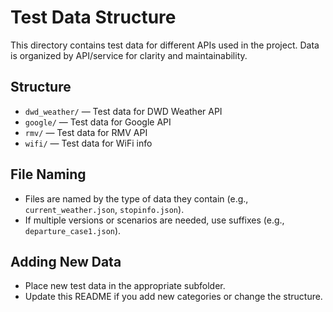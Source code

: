 # Test Data Structure

This directory contains test data for different APIs used in the project. Data is organized by API/service for clarity and maintainability.

## Structure

- `dwd_weather/` — Test data for DWD Weather API
- `google/` — Test data for Google API
- `rmv/` — Test data for RMV API
- `wifi/` — Test data for WiFi info

## File Naming
- Files are named by the type of data they contain (e.g., `current_weather.json`, `stopinfo.json`).
- If multiple versions or scenarios are needed, use suffixes (e.g., `departure_case1.json`).

## Adding New Data
- Place new test data in the appropriate subfolder.
- Update this README if you add new categories or change the structure.
